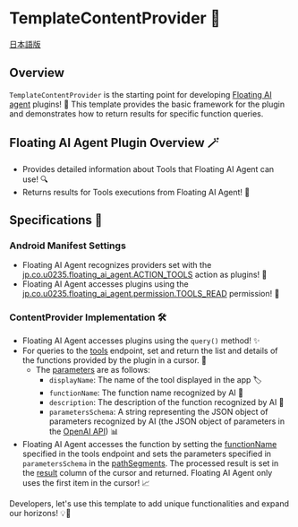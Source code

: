 # TemplateContentProvider 📱

[日本語版](https://github.com/0235-jp/floating-ai-agent-plugin-template/blob/main/README_JP.md)

## Overview
`TemplateContentProvider` is the starting point for developing [Floating AI agent](https://play.google.com/store/apps/details?id=jp.co.u0235.floating_ai_agent) plugins! 🚀 This template provides the basic framework for the plugin and demonstrates how to return results for specific function queries.

## Floating AI Agent Plugin Overview 🪄
- Provides detailed information about Tools that Floating AI Agent can use! 🔍
- Returns results for Tools executions from Floating AI Agent! 💫

## Specifications 📑
### Android Manifest Settings
- Floating AI Agent recognizes providers set with the [jp.co.u0235.floating_ai_agent.ACTION_TOOLS](https://github.com/0235-jp/floating-ai-agent-plugin-template/blob/360d5850f4e695c4953f4dc7f264501dbf289be9/app/src/main/AndroidManifest.xml#L24) action as plugins! 🧐
- Floating AI Agent accesses plugins using the [jp.co.u0235.floating_ai_agent.permission.TOOLS_READ](https://github.com/0235-jp/floating-ai-agent-plugin-template/blob/360d5850f4e695c4953f4dc7f264501dbf289be9/app/src/main/AndroidManifest.xml#L22) permission! 🔑

### ContentProvider Implementation 🛠️
- Floating AI Agent accesses plugins using the `query()` method! ✨
- For queries to the [tools](https://github.com/0235-jp/floating-ai-agent-plugin-template/blob/360d5850f4e695c4953f4dc7f264501dbf289be9/app/src/main/java/jp/co/u0235/floating_ai_agent_plugin/template/TemplateContentProvider.kt#L35C1-L35C1) endpoint, set and return the list and details of the functions provided by the plugin in a cursor. 📜
  - The [parameters](https://github.com/0235-jp/floating-ai-agent-plugin-template/blob/360d5850f4e695c4953f4dc7f264501dbf289be9/app/src/main/java/jp/co/u0235/floating_ai_agent_plugin/template/TemplateContentProvider.kt#L36-L42) are as follows:
    - `displayName`: The name of the tool displayed in the app 🏷️
    - `functionName`: The function name recognized by AI 🤖
    - `description`: The description of the function recognized by AI 📖
    - `parametersSchema`: A string representing the JSON object of parameters recognized by AI (the JSON object of parameters in the [OpenAI API](https://platform.openai.com/docs/api-reference/chat/create)) 📊
- Floating AI Agent accesses the function by setting the [functionName](https://github.com/0235-jp/floating-ai-agent-plugin-template/blob/360d5850f4e695c4953f4dc7f264501dbf289be9/app/src/main/java/jp/co/u0235/floating_ai_agent_plugin/template/TemplateContentProvider.kt#L47) specified in the tools endpoint and sets the parameters specified in `parametersSchema` in the [pathSegments](https://github.com/0235-jp/floating-ai-agent-plugin-template/blob/360d5850f4e695c4953f4dc7f264501dbf289be9/app/src/main/java/jp/co/u0235/floating_ai_agent_plugin/template/TemplateContentProvider.kt#L49C44-L49C44). The processed result is set in the [result](https://github.com/0235-jp/floating-ai-agent-plugin-template/blob/360d5850f4e695c4953f4dc7f264501dbf289be9/app/src/main/java/jp/co/u0235/floating_ai_agent_plugin/template/TemplateContentProvider.kt#L48) column of the cursor and returned. Floating AI Agent only uses the first item in the cursor! 📈

Developers, let's use this template to add unique functionalities and expand our horizons! 💡🎉

